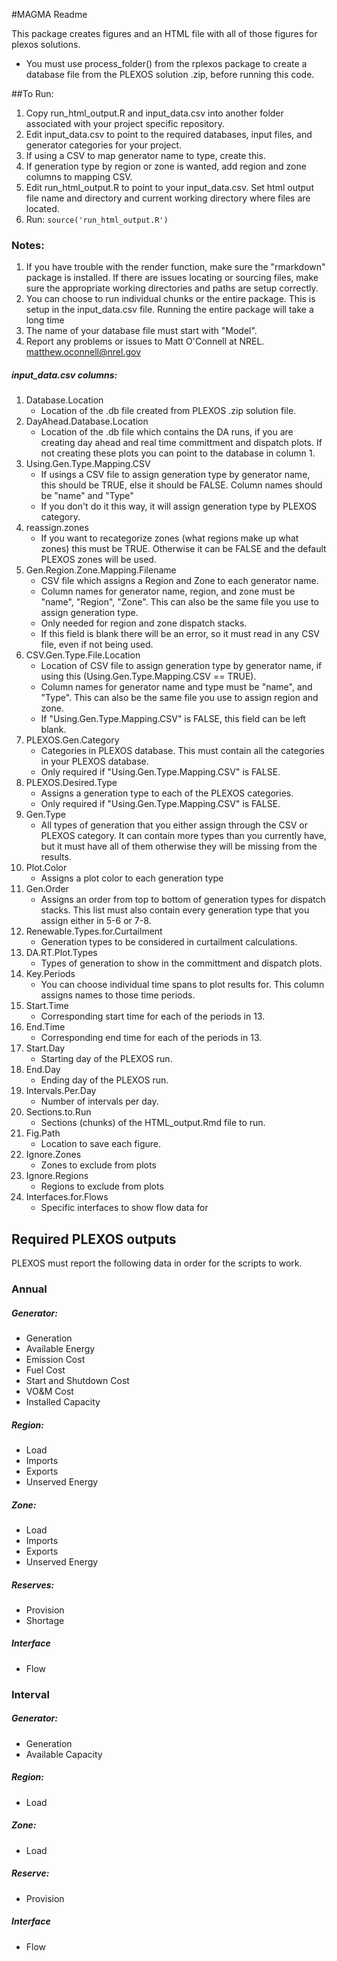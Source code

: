 #MAGMA Readme

This package creates figures and an HTML file with all of those figures for plexos solutions.
* You must use process_folder() from the rplexos package to create a database file from the PLEXOS solution .zip, before running this code.

##To Run:
1. Copy run_html_output.R and input_data.csv into another folder associated with your project specific repository.
2. Edit input_data.csv to point to the required databases, input files, and generator categories for your project.
3. If using a CSV to map generator name to type, create this.
4. If generation type by region or zone is wanted, add region and zone columns to mapping CSV.
5. Edit run_html_output.R to point to your input_data.csv. Set html output file name and directory and current working directory where files are located.
6. Run: ```source('run_html_output.R')```

### Notes:
1. If you have trouble with the render function, make sure the "rmarkdown" package is installed. If there are issues locating or sourcing files, make sure the appropriate working directories and paths are setup correctly.
2. You can choose to run individual chunks or the entire package. This is setup in the input_data.csv file. Running the entire package will take a long time
3. The name of your database file must start with "Model".
4. Report any problems or issues to Matt O'Connell at NREL. matthew.oconnell@nrel.gov 

##### input_data.csv columns:
1. Database.Location
	+ Location of the .db file created from PLEXOS .zip solution file.
2. DayAhead.Database.Location
	+ Location of the .db file which contains the DA runs, if you are creating day ahead and real time committment and dispatch plots. If not creating these plots you can point to the database in column 1.
3. Using.Gen.Type.Mapping.CSV
	+ If usings a CSV file to assign generation type by generator name, this should be TRUE, else it should be FALSE. Column names should be "name" and "Type"
	+ If you don't do it this way, it will assign generation type by PLEXOS category.
4. reassign.zones
	+ If you want to recategorize zones (what regions make up what zones) this must be TRUE. Otherwise it can be FALSE and the default PLEXOS zones will be used. 
5. Gen.Region.Zone.Mapping.Filename
	+ CSV file which assigns a Region and Zone to each generator name. 
	+ Column names for generator name, region, and zone must be "name", "Region", "Zone". This can also be the same file you use to assign generation type.
	+ Only needed for region and zone dispatch stacks.
	+ If this field is blank there will be an error, so it must read in any CSV file, even if not being used.
6. CSV.Gen.Type.File.Location
	+ Location of CSV file to assign generation type by generator name, if using this (Using.Gen.Type.Mapping.CSV == TRUE).
	+ Column names for generator name and type must be "name", and "Type". This can also be the same file you use to assign region and zone.
	+ If "Using.Gen.Type.Mapping.CSV" is FALSE, this field can be left blank.
7. PLEXOS.Gen.Category
	+ Categories in PLEXOS database. This must contain all the categories in your PLEXOS database.
	+ Only required if "Using.Gen.Type.Mapping.CSV" is FALSE.
8. PLEXOS.Desired.Type	
	+ Assigns a generation type to each of the PLEXOS categories.
	+ Only required if "Using.Gen.Type.Mapping.CSV" is FALSE.
9. Gen.Type
	+ All types of generation that you either assign through the CSV or PLEXOS category. It can contain more types than you currently have, but it must have all of them otherwise they will be missing from the results.
10. Plot.Color
	+ Assigns a plot color to each generation type
11. Gen.Order
	+ Assigns an order from top to bottom of generation types for dispatch stacks. This list must also contain every generation type that you assign either in 5-6 or 7-8.
12. Renewable.Types.for.Curtailment
	+ Generation types to be considered in curtailment calculations.
13. DA.RT.Plot.Types
	+ Types of generation to show in the committment and dispatch plots.
14. Key.Periods
	+ You can choose individual time spans to plot results for. This column assigns names to those time periods.
15. Start.Time
	+ Corresponding start time for each of the periods in 13.
16. End.Time
	+ Corresponding end time for each of the periods in 13. 
17. Start.Day
	+ Starting day of the PLEXOS run. 
18. End.Day
	+ Ending day of the PLEXOS run.
19. Intervals.Per.Day
	+ Number of intervals per day.
20. Sections.to.Run
	+ Sections (chunks) of the HTML_output.Rmd file to run.
21. Fig.Path
	+ Location to save each figure.
22. Ignore.Zones
 	+ Zones to exclude from plots
23. Ignore.Regions
	+ Regions to exclude from plots
24. Interfaces.for.Flows
	+ Specific interfaces to show flow data for


## Required PLEXOS outputs

PLEXOS must report the following data in order for the scripts to work.

### Annual
##### Generator:
 + Generation
 + Available Energy
 + Emission Cost
 + Fuel Cost
 + Start and Shutdown Cost
 + VO&M Cost
 + Installed Capacity

##### Region:
 + Load
 + Imports
 + Exports
 + Unserved Energy

##### Zone:
 + Load
 + Imports
 + Exports
 + Unserved Energy

##### Reserves:
 + Provision
 + Shortage

##### Interface
 + Flow

### Interval
##### Generator:
 + Generation
 + Available Capacity

##### Region:
 + Load

##### Zone:
 + Load
 
##### Reserve:
 + Provision

##### Interface
 + Flow

